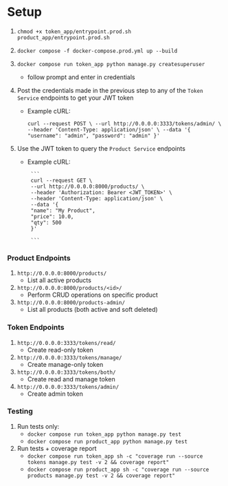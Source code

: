 # Setup

1.  `chmod +x token_app/entrypoint.prod.sh product_app/entrypoint.prod.sh`
1.  `docker compose -f docker-compose.prod.yml up --build`
1.  `docker compose run token_app python manage.py createsuperuser`
    -   follow prompt and enter in credentials
1.  Post the credentials made in the previous step to any of the `Token Service` endpoints to get your JWT token
    -   Example cURL:
        ```
        curl --request POST \ --url http://0.0.0.0:3333/tokens/admin/ \ --header 'Content-Type: application/json' \ --data '{ "username": "admin", "password": "admin" }'
        ```
1.  Use the JWT token to query the `Product Service` endpoints

    -   Example cURL:

             ```
             curl --request GET \
             --url http://0.0.0.0:8000/products/ \
             --header 'Authorization: Bearer <JWT_TOKEN>' \
             --header 'Content-Type: application/json' \
             --data '{
             "name": "My Product",
             "price": 10.0,
             "qty": 500
             }'

             ```

### Product Endpoints

1. `http://0.0.0.0:8000/products/`
    - List all active products
1. `http://0.0.0.0:8000/products/<id>/`
    - Perform CRUD operations on specific product
1. `http://0.0.0.0:8000/products-admin/`
    - List all products (both active and soft deleted)

### Token Endpoints

1. `http://0.0.0.0:3333/tokens/read/`
    - Create read-only token
1. `http://0.0.0.0:3333/tokens/manage/`
    - Create manage-only token
1. `http://0.0.0.0:3333/tokens/both/`
    - Create read and manage token
1. `http://0.0.0.0:3333/tokens/admin/`
    - Create admin token

### Testing

1. Run tests only:
    - `docker compose run token_app python manage.py test`
    - `docker compose run product_app python manage.py test`
1. Run tests + coverage report
    - `docker compose run token_app sh -c "coverage run --source tokens manage.py test -v 2 && coverage report"`
    - `docker compose run product_app sh -c "coverage run --source products manage.py test -v 2 && coverage report"`
